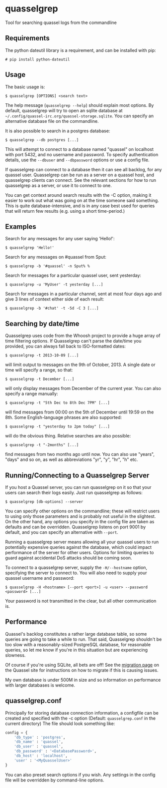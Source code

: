 quasselgrep
===========

Tool for searching quassel logs from the commandline

Requirements
---

The python dateutil library is a requirement, and can be installed with pip:

    # pip install python-dateutil

Usage
---

The basic usage is:

```
$ quasselgrep [OPTIONS] <search text>
```

The help message (`quasselgrep --help`) should explain most options.
By default, quasselgrep will try to open an sqlite database at `~/.config/quassel-irc.org/quassel-storage.sqlite`. You can specify an alternative database file on the commandline.

It is also possible to search in a postgres database:

	$ quasselgrep --db postgres [...]

This will attempt to connect to a database named "quassel" on localhost with port 5432, and no username and password.
To specify authentication details, use the `--dbuser` and `--dbpassword` options or use a config file.

If quasselgrep can connect to a database then it can see all backlog, for any quassel user.
Quasselgrep can be run as a server on a quassel host, and quasselgrep clients can connect.
See the relevant sections for how to run quasselgrep as a server, or use it to connect to one.

You can get context around search results with the -C option, making it easier to work out what was going on at the time someone said something.
This is quite database-intensive, and is in any case best used for queries that will return few results (e.g. using a short time-period.)

Examples
---

Search for any messages for any user saying 'Hello!':

    $ quasselgrep 'Hello!'

Search for any messages on #quassel from Sput:

    $ quasselgrep -b '#quassel' -n Sput% %

Search for messages for a particular quassel user, sent yesterday:

    $ quasselgrep -u 'MyUser' -t yesterday [...]

Search for messages in a particular channel, sent at most four days ago and give 3 lines of context either side of each result:

    $ quasselgrep -b '#chat' -t -5d -C 3 [...]

Searching by date/time
---

Quasselgrep uses code from the Whoosh project to provide a huge array of time filtering options.
If Quasselgrep can't parse the date/time you provided, you can always fall back to ISO-formatted dates:

    $ quasselgrep -t 2013-10-09 [...]

will limit output to messages on the 9th of October, 2013.
A single date or time will specify a range, so that:

	$ quasselgrep -t December [...]

will only display messages from December of the current year.
You can also specify a range manually:

    $ quasselgrep -t "5th Dec to 8th Dec 7PM" [...]

will find messages from 00:00 on the 5th of December until 19:59 on the 8th.
Some English-language phrases are also supported:

    $ quasselgrep -t "yesterday to 2pm today" [...]

will do the obvious thing.
Relative searches are also possible:

    $ quasselgrep -t "-2months" [...]

find messages from two months ago until now.
You can also use "years", "days" and so on, as well as abbreviations "yr", "y", "hr", "h" etc.

Running/Connecting to a Quasselgrep Server
---

If you host a Quassel server, you can run quasselgrep on it so that your users can search their logs easily.
Just run quasselgrep as follows:

	$ quasselgrep [db-options] --server

You can specify other options on the commandline; these will restrict users to using only those parameters and is probably not useful in the slightest.
On the other hand, any options you specify in the config file are taken as defaults and can be overridden.
Quasselgrep listens on port 9001 by default, and you can specify an alternative with `--port`.

Running a quasselgrep server means allowing all your quassel users to run potentially expensive queries against the database, which could impact performance of the server for other users.
Options for limiting queries to guard against accidental DoS attacks should be coming soon.

To connect to a quasselgrep server, supply the `-H/--hostname` option, specifying the server to connect to.
You will also need to supply your quassel username and password:

    $ quasselgrep -H <hostname> [--port <port>] -u <user> --password <password> [...]

Your password is not transmitted in the clear, but all other communication is.

Performance
---

Quassel's backlog constitutes a rather large database table, so some queries are going to take a while to run.
That said, Quasselgrep shouldn't be too slow with a reasonably-sized PostgreSQL database, for reasonable queries, so let me know if you're in this situation but are experiencing slowness.

Of course if you're using SQLite, all bets are off!
See the [migration page](http://bugs.quassel-irc.org/projects/1/wiki/PostgreSQL) on the Quassel site for instructions on how to migrate if this is causing issues.

My own database is under 500M in size and so information on performance with larger databases is welcome.

quasselgrep.conf
---

Principally for storing database connection information, a configfile can be created and specified with the -c option (Default: `quasselgrep.conf` in the current directory)
The file should look something like:

```python
config = {
	'db_type' : 'postgres',
	'db_name' : 'quassel',
	'db_user' : 'quassel',
	'db_password' : '<DatabasePassword>',
	'db_host' : 'localhost',
	'user' : '<MyQuasselUser>'
}
```

You can also preset search options if you wish.
Any settings in the config file will be overridden by command-line options.
